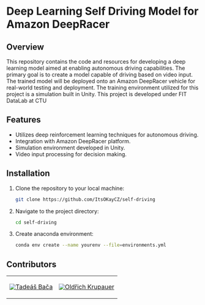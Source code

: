 # Deep Learning Self Driving Model for Amazon DeepRacer
## Overview
This repository contains the code and resources for developing a deep learning model aimed at enabling autonomous driving capabilities. The primary goal is to create a model capable of driving based on video input. The trained model will be deployed onto an Amazon DeepRacer vehicle for real-world testing and deployment. The training environment utilized for this project is a simulation built in Unity.
This project is developed under FIT DataLab at CTU

## Features
- Utilizes deep reinforcement learning techniques for autonomous driving.
- Integration with Amazon DeepRacer platform.
- Simulation environment developed in Unity.
- Video input processing for decision making.

## Installation
1. Clone the repository to your local machine:

    ```bash
    git clone https://github.com/ItsOKayCZ/self-driving
    ```

2. Navigate to the project directory:

    ```bash
    cd self-driving
    ```

3. Create anaconda environment:

    ```bash
    conda env create --name yourenv --file=environments.yml
    ```

## Contributors
<table>
  <tr>
    <td align="center">
      <a href="https://github.com/tad34s" style="display: flex; justify-content: center; align-items: center;">
        <img src="https://github.com/tad34s.png?size=128" />
        <p>Tadeáš Bača</p>
      </a>
    </td>
    <td align="center">
      <a href="https://github.com/ItsOKayCZ" style="display: flex; justify-content: center; align-items: center;">
        <img src="https://github.com/itsokaycz.png?size=128" />
        <p>Oldřich Krupauer</p>
      </a>  
    </td>
  </tr>
</table>

